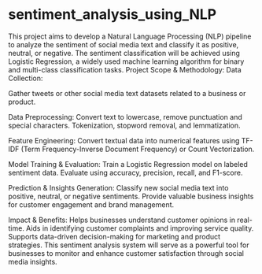 # sentiment_analysis_using_NLP
This project aims to develop a Natural Language Processing (NLP) pipeline to analyze the sentiment of social media text and classify it as positive, neutral, or negative. The sentiment classification will be achieved using Logistic Regression, a widely used machine learning algorithm for binary and multi-class classification tasks.
Project Scope & Methodology:
Data Collection:

Gather tweets or other social media text datasets related to a business or product.

Data Preprocessing:
Convert text to lowercase, remove punctuation and special characters.
Tokenization, stopword removal, and lemmatization.

Feature Engineering:
Convert textual data into numerical features using TF-IDF (Term Frequency-Inverse Document Frequency) or Count Vectorization.

Model Training & Evaluation:
Train a Logistic Regression model on labeled sentiment data.
Evaluate using accuracy, precision, recall, and F1-score.

Prediction & Insights Generation:
Classify new social media text into positive, neutral, or negative sentiments.
Provide valuable business insights for customer engagement and brand management.

Impact & Benefits:
Helps businesses understand customer opinions in real-time.
Aids in identifying customer complaints and improving service quality.
Supports data-driven decision-making for marketing and product strategies.
This sentiment analysis system will serve as a powerful tool for businesses to monitor and enhance customer satisfaction through social media insights.
